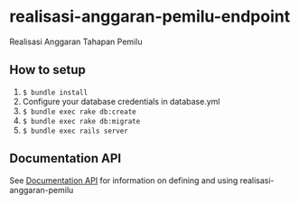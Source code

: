 realisasi-anggaran-pemilu-endpoint
======================

Realisasi Anggaran Tahapan Pemilu

## How to setup

1. `$ bundle install`
2. Configure your database credentials in database.yml
3. `$ bundle exec rake db:create`
4. `$ bundle exec rake db:migrate`
5. `$ bundle exec rails server`

## Documentation API
See [Documentation API](http://docs.rekapanggaranpemilu.apiary.io/) for information on defining and using realisasi-anggaran-pemilu